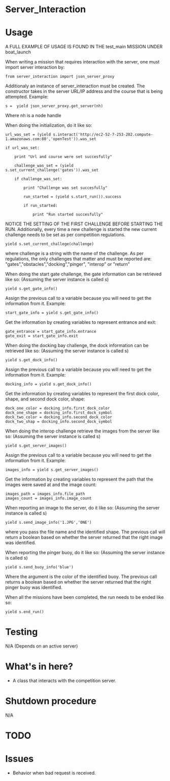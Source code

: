 Server_Interaction
==========


# Usage

A FULL EXAMPLE OF USAGE IS FOUND IN THE test_main MISSION UNDER boat_launch

When writing a mission that requires interaction with the server, one must import server interaction by:

    from server_interaction import json_server_proxy

Additionaly an instance of server_interaction must be created. The constructor takes in the server URL/IP address and the course that is being attempted. Example:

    s =  yield json_server_proxy.get_server(nh)

Where nh is a node handle    

When doing the initialization, do it like so:

    url_was_set = (yield s.interact('http://ec2-52-7-253-202.compute-1.amazonaws.com:80','openTest')).was_set

    if url_was_set:

        print "Url and course were set succesfully"

        challenge_was_set = (yield s.set_current_challenge('gates')).was_set

        if challenge_was_set:

            print "Challenge was set succesfully"

            run_started = (yield s.start_run()).success

            if run_started:

                print "Run started succesfully"
 

NOTICE THE SETTING OF THE FIRST CHALLENGE BEFORE STARTING THE RUN. Additionally, every time a new challenge is started the new current challenge needs to be  set as per competition regulations.

    yield s.set_current_challege(challenge)

where challenge is a string with the name of the challenge. As per regulations, the only challenges that matter and must be reported are:
"gates","obstacles","docking","pinger", "interop" or "return"

When doing the start gate challenge, the gate information can be retrieved like so:
(Assuming the server instance is called s)

    yield s.get_gate_info()

Assign the previous call to a variable because you will need to get the information from it. Example:

    start_gate_info = yield s.get_gate_info()

Get the information by creating variables to represent entrance and exit:

    gate_entrance = start_gate_info.entrance
    gate_exit = start_gate_info.exit

When doing the docking bay challenge, the dock information can be retrieved like so:
(Assuming the server instance is called s)

    yield s.get_dock_info()

Assign the previous call to a variable because you will need to get the information from it. Example:

    docking_info = yield s.get_dock_info()

Get the information by creating variables to represent the first dock color, shape, and second dock color, shape:

    dock_one_color = docking_info.first_dock_color 
    dock_one_shape = docking_info.first_dock_symbol
    dock_two_color = docking_info.second_dock_color
    dock_two_shap = docking_info.second_dock_symbol

When doing the interop challenge retrieve the images from the server like so:
(Assuming the server instance is called s)

    yield s.get_server_images()

 Assign the previous call to a variable because you will need to get the information from it. Example:
 
    images_info = yield s.get_server_images()

 Get the information by creating variables to represent the path that the images were saved at and the image count:

    images_path = images_info.file_path
    images_count = images_info.image_count

When reporting an image to the server, do it like so:
(Assuming the server instance is called s)

    yield s.send_image_info('1.JPG','ONE')

where you pass the file name and the identified shape. The previous call will return a boolean based on whether the server returned that the right image was identified. 

When reporting the pinger buoy, do it like so:
(Assuming the server instance is called s)

    yield s.send_buoy_info('blue')

Where the argument is the color of the identified buoy. The previous call returns a boolean based on whether the server returned that the right pinger buoy was identified.

When all the missions have been completed, the run needs to be ended like so:

    yield s.end_run()    

# Testing

N/A (Depends on an active server)

# What's in here?

- A class that interacts with the competition server.

# Shutdown procedure

N/A

# TODO


# Issues

- Behavior when bad request is received.
